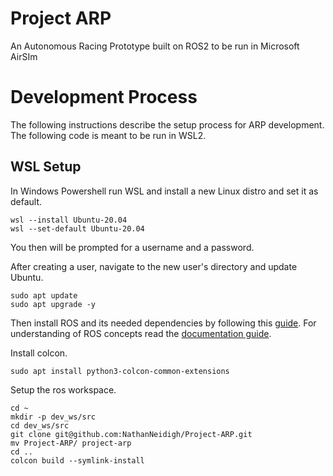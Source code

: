 # Project ARP

An Autonomous Racing Prototype built on ROS2 to be run in Microsoft AirSIm

# Development Process

The following instructions describe the setup process for ARP development. The following code is meant to be run in WSL2.

## WSL Setup

In Windows Powershell run WSL and install a new Linux distro and set it as default.

```
wsl --install Ubuntu-20.04
wsl --set-default Ubuntu-20.04
```

You then will be prompted for a username and a password.

After creating a user, navigate to the new user's directory and update Ubuntu.

```
sudo apt update
sudo apt upgrade -y
```

Then install ROS and its needed dependencies by following this [guide](https://docs.ros.org/en/foxy/Installation/Ubuntu-Install-Debians.html). For understanding of ROS concepts read the [documentation guide](https://docs.ros.org/en/foxy/index.html).

Install colcon.
```
sudo apt install python3-colcon-common-extensions
```

Setup the ros workspace.

```
cd ~
mkdir -p dev_ws/src
cd dev_ws/src
git clone git@github.com:NathanNeidigh/Project-ARP.git
mv Project-ARP/ project-arp
cd ..
colcon build --symlink-install
```